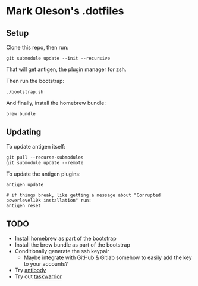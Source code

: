 # Mark Oleson's .dotfiles

## Setup

Clone this repo, then run:

```shell
git submodule update --init --recursive
```

That will get antigen, the plugin manager for zsh.

Then run the bootstrap:

```shell
./bootstrap.sh
```

And finally, install the homebrew bundle:

```shell
brew bundle
```

## Updating

To update antigen itself:

```shell
git pull --recurse-submodules
git submodule update --remote
```

To update the antigen plugins:

```shell
antigen update

# if things break, like getting a message about "Corrupted powerlevel10k installation" run:
antigen reset
```

## TODO

- Install homebrew as part of the bootstrap
- Install the brew bundle as part of the bootstrap
- Conditionally generate the ssh keypair
  - Maybe integrate with GitHub & Gitlab somehow to easily add the key to your accounts?
- Try [antibody](http://getantibody.github.io/)
- Try out [taskwarrior](https://taskwarrior.org/)
